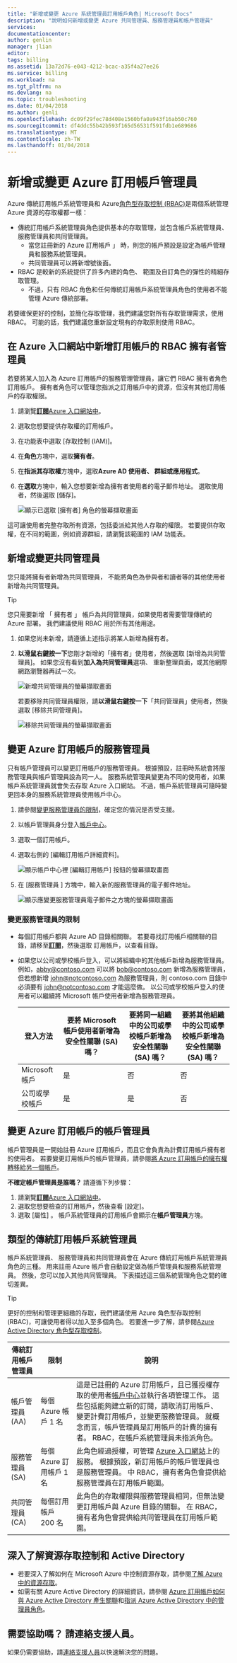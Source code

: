 ```yaml
---
title: "新增或變更 Azure 系統管理員訂用帳戶角色| Microsoft Docs"
description: "說明如何新增或變更 Azure 共同管理員、服務管理員和帳戶管理員"
services: 
documentationcenter: 
author: genlin
manager: jlian
editor: 
tags: billing
ms.assetid: 13a72d76-e043-4212-bcac-a35f4a27ee26
ms.service: billing
ms.workload: na
ms.tgt_pltfrm: na
ms.devlang: na
ms.topic: troubleshooting
ms.date: 01/04/2018
ms.author: genli
ms.openlocfilehash: dc09f29fec78d408e1560bfa0a943f16ab50c760
ms.sourcegitcommit: df4ddc55b42b593f165d56531f591fdb1e689686
ms.translationtype: MT
ms.contentlocale: zh-TW
ms.lasthandoff: 01/04/2018
---
```

# <a name="add-or-change-azure-subscription-administrators"></a>新增或變更 Azure 訂用帳戶管理員

Azure 傳統訂用帳戶系統管理員和 Azure[角色型存取控制 (RBAC)](../active-directory/role-based-access-control-what-is.md)是兩個系統管理 Azure 資源的存取權都一樣：

* 傳統訂用帳戶系統管理員角色提供基本的存取管理，並包含帳戶系統管理員、 服務管理員和共同管理員。
    * 當您註冊新的 Azure 訂用帳戶 」 時，則您的帳戶預設是設定為帳戶管理員和服務系統管理員。
    * 共同管理員可以將新增號後面。
* RBAC 是較新的系統提供了許多內建的角色、 範圍及自訂角色的彈性的精細存取管理。
    * 不過，只有 RBAC 角色和任何傳統訂用帳戶系統管理員角色的使用者不能管理 Azure 傳統部署。

若要確保更好的控制，並簡化存取管理，我們建議您對所有存取管理需求，使用 RBAC。 可能的話，我們建議您重新設定現有的存取原則使用 RBAC。 

<a name="add-an-admin-for-a-subscription"></a>

## <a name="add-an-rbac-owner-admin-for-a-subscription-in-azure-portal"></a>在 Azure 入口網站中新增訂用帳戶的 RBAC 擁有者管理員 

若要將某人加入為 Azure 訂用帳戶的服務管理管理員，讓它們 RBAC 擁有者角色訂用帳戶。 擁有者角色可以管理您指派之訂用帳戶中的資源，但沒有其他訂用帳戶的存取權限。

1. 請瀏覽[**訂閱**Azure 入口網站中](https://portal.azure.com/#blade/Microsoft_Azure_Billing/SubscriptionsBlade)。
2. 選取您想要提供存取權的訂用帳戶。
3. 在功能表中選取 [存取控制 (IAM)]。
4. 在**角色**方塊中，選取**擁有者**。 
5. 在**指派其存取權**方塊中，選取**Azure AD 使用者、 群組或應用程式**。 
6. 在**選取**方塊中，輸入您想要新增為擁有者使用者的電子郵件地址。 選取使用者，然後選取 [儲存]。

    ![顯示已選取 [擁有者] 角色的螢幕擷取畫面](./media/billing-add-change-azure-subscription-administrator/add-role.png)

這可讓使用者完整存取所有資源，包括委派給其他人存取的權限。 若要提供存取權，在不同的範圍，例如資源群組，請瀏覽該範圍的 IAM 功能表。 

## <a name="add-or-change-co-administrator"></a>新增或變更共同管理員

您只能將擁有者新增為共同管理員， 不能將角色為參與者和讀者等的其他使用者新增為共同管理員。

> [!TIP]
> 您只需要新增 「 擁有者 」 帳戶為共同管理員，如果使用者需要管理傳統的 Azure 部署。 我們建議使用 RBAC 用於所有其他用途。

1. 如果您尚未新增，請遵循上述指示將某人新增為擁有者。
2. **以滑鼠右鍵按一下**您剛才新增的「擁有者」使用者，然後選取 [新增為共同管理員]。 如果您沒有看到**加入為共同管理員**選項、 重新整理頁面，或其他網際網路瀏覽器再試一次。 

    ![新增共同管理員的螢幕擷取畫面](./media/billing-add-change-azure-subscription-administrator/add-coadmin.png)

    若要移除共同管理員權限，請**以滑鼠右鍵按一下**「共同管理員」使用者，然後選取 [移除共同管理員]。

    ![移除共同管理員的螢幕擷取畫面](./media/billing-add-change-azure-subscription-administrator/remove-coadmin.png)

<a name="change-service-administrator-for-a-subscription"></a>

## <a name="change-the-service-administrator-for-an-azure-subscription"></a>變更 Azure 訂用帳戶的服務管理員

只有帳戶管理員可以變更訂用帳戶的服務管理員。 根據預設，註冊時系統會將服務管理員與帳戶管理員設為同一人。 服務系統管理員變更為不同的使用者，如果帳戶系統管理員就會失去存取 Azure 入口網站。 不過，帳戶系統管理員可隨時變更回本身的服務系統管理員使用帳戶中心。

1. 請參閱[變更服務管理員的限制](#limits)，確定您的情況是否受支援。
1. 以帳戶管理員身分登入[帳戶中心](https://account.windowsazure.com/subscriptions)。
1. 選取一個訂用帳戶。
1. 選取右側的 [編輯訂用帳戶詳細資料]。

    ![顯示帳戶中心裡 [編輯訂用帳戶] 按鈕的螢幕擷取畫面](./media/billing-add-change-azure-subscription-administrator/editsub.png)
1. 在 [服務管理員  ] 方塊中，輸入新的服務管理員的電子郵件地址。

    ![顯示應變更服務管理員電子郵件之方塊的螢幕擷取畫面](./media/billing-add-change-azure-subscription-administrator/changeSA.png)

<a name="limits"></a>

### <a name="limitations-for-changing-service-administrators"></a>變更服務管理員的限制

* 每個訂用帳戶都與 Azure AD 目錄相關聯。 若要尋找訂用帳戶相關聯的目錄，請移至[**訂閱**](https://portal.azure.com/#blade/Microsoft_Azure_Billing/SubscriptionsBlade)，然後選取 訂用帳戶，以查看目錄。
* 如果您以公司或學校帳戶登入，可以將組織中的其他帳戶新增為服務管理員。 例如，abby@contoso.com 可以將 bob@contoso.com 新增為服務管理員，但若想新增 john@notcontoso.com 為服務管理員，則 contoso.com 目錄中必須要有 john@notcontoso.com 才能這麼做。 以公司或學校帳戶登入的使用者可以繼續將 Microsoft 帳戶使用者新增為服務管理員。

  | 登入方法 | 要將 Microsoft 帳戶使用者新增為安全性關聯 (SA) 嗎？ | 要將同一組織中的公司或學校帳戶新增為安全性關聯 (SA) 嗎？ | 要將其他組織中的公司或學校帳戶新增為安全性關聯 (SA) 嗎？ |
  | --- | --- | --- | --- |
  |  Microsoft 帳戶 |是 |否 |否 |
  |  公司或學校帳戶 |是 |是 |否 |

## <a name="change-the-account-administrator-for-an-azure-subscription"></a>變更 Azure 訂用帳戶的帳戶管理員

帳戶管理員是一開始註冊 Azure 訂用帳戶，而且它會負責為計費訂用帳戶擁有者的使用者。 若要變更訂用帳戶的帳戶管理員，請參閱[將 Azure 訂用帳戶的擁有權轉移給另一個帳戶](billing-subscription-transfer.md)。

<a name="check-the-account-administrator-of-the-subscription"></a>

**不確定帳戶管理員是誰嗎？** 請遵循下列步驟：

1. 請瀏覽[**訂閱**Azure 入口網站中](https://portal.azure.com/#blade/Microsoft_Azure_Billing/SubscriptionsBlade)。
1. 選取您想要檢查的訂用帳戶，然後查看 [設定]。
1. 選取 [屬性] 。 帳戶系統管理員的訂用帳戶會顯示在**帳戶管理員**方塊。  

## <a name="types-of-classic-subscription-admins"></a>類型的傳統訂用帳戶系統管理員

 帳戶系統管理員、 服務管理員和共同管理員會在 Azure 傳統訂用帳戶系統管理員角色的三種。 用來註冊 Azure 帳戶會自動設定做為帳戶管理員和服務系統管理員。 然後，您可以加入其他共同管理員。 下表描述這三個系統管理角色之間的確切差異。 

> [!TIP]
> 更好的控制和管理更細緻的存取，我們建議使用 Azure 角色型存取控制 (RBAC)，可讓使用者得以加入至多個角色。 若要進一步了解，請參閱[Azure Active Directory 角色型存取控制](../active-directory/role-based-access-control-what-is.md)。

| 傳統訂用帳戶管理員 | 限制 | 說明 |
| --- | --- | --- |
| 帳戶管理員 (AA) |每個 Azure 帳戶 1 名 |這是已註冊的 Azure 訂用帳戶，且已獲授權存取的使用者[帳戶中心](https://account.azure.com/Subscriptions)並執行各項管理工作。 這些包括能夠建立新的訂閱，請取消訂用帳戶、 變更計費訂用帳戶，並變更服務管理員。 就概念而言，帳戶管理員是訂用帳戶的計費的擁有者。 RBAC，在帳戶系統管理員未指派角色。|
| 服務管理員 (SA) |每個 Azure 訂用帳戶 1 名 |此角色經過授權，可管理 [Azure 入口網站](https://portal.azure.com)上的服務。 根據預設，新訂用帳戶的帳戶管理員也是服務管理員。 中 RBAC，擁有者角色會提供給服務管理員在訂用帳戶範圍。|
| 共同管理員 (CA) |每個訂用帳戶 200 名 |此角色的存取權限與服務管理員相同，但無法變更訂用帳戶與 Azure 目錄的關聯。 在 RBAC，擁有者角色會提供給共同管理員在訂用帳戶範圍。|

## <a name="learn-more-about-resource-access-control-and-active-directory"></a>深入了解資源存取控制和 Active Directory

* 若要深入了解如何在 Microsoft Azure 中控制資源存取，請參閱[了解 Azure 中的資源存取](../active-directory/active-directory-understanding-resource-access.md)。
* 如需有關 Azure Active Directory 的詳細資訊，請參閱 [Azure 訂用帳戶如何與 Azure Active Directory 產生關聯](../active-directory/active-directory-how-subscriptions-associated-directory.md)和[指派 Azure Active Directory 中的管理員角色](../active-directory/active-directory-assign-admin-roles-azure-portal.md)。

## <a name="need-help-contact-support"></a>需要協助嗎？ 請連絡支援人員。

如果仍需要協助，請[連絡支援人員](https://portal.azure.com/?#blade/Microsoft_Azure_Support/HelpAndSupportBlade)以快速解決您的問題。
